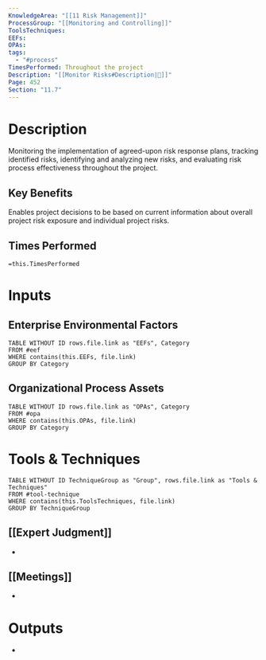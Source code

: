 ```yaml
---
KnowledgeArea: "[[11 Risk Management]]"
ProcessGroup: "[[Monitoring and Controlling]]"
ToolsTechniques: 
EEFs: 
OPAs: 
tags:
  - "#process"
TimesPerformed: Throughout the project
Description: "[[Monitor Risks#Description|📝]]"
Page: 452
Section: "11.7"
---
```

# Description
Monitoring the implementation of agreed-upon risk response plans, tracking identified risks, identifying and analyzing new risks, and evaluating risk process effectiveness throughout the project.
## Key Benefits
Enables project decisions to be based on current information about overall project risk exposure and individual project risks.
## Times Performed
`=this.TimesPerformed`
# Inputs
## Enterprise Environmental Factors
```dataview
TABLE WITHOUT ID rows.file.link as "EEFs", Category
FROM #eef
WHERE contains(this.EEFs, file.link)
GROUP BY Category
```
## Organizational Process Assets
```dataview
TABLE WITHOUT ID rows.file.link as "OPAs", Category
FROM #opa
WHERE contains(this.OPAs, file.link)
GROUP BY Category
```
# Tools & Techniques
```dataview
TABLE WITHOUT ID TechniqueGroup as "Group", rows.file.link as "Tools & Techniques"
FROM #tool-technique
WHERE contains(this.ToolsTechniques, file.link)
GROUP BY TechniqueGroup
```
## [[Expert Judgment]]
- 
## [[Meetings]]
- 
# Outputs
- 